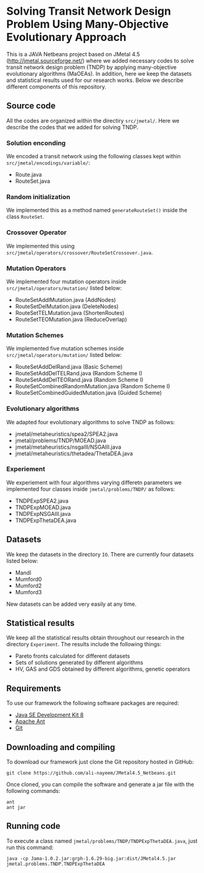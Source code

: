 # Solving Transit Network Design Problem Using Many-Objective Evolutionary Approach
This is a JAVA Netbeans project based on JMetal 4.5 (http://jmetal.sourceforge.net/) where we added necessary codes to solve transit network design problem (TNDP) by applying many-objective evolutionary algorithms (MaOEAs). In addition, here we keep the datasets and statistical results used for our research works. Below we describe different components of this repository.

## Source code
All the codes are organized within the directiry `src/jmetal/`. Here we describe the codes that we added for solving TNDP.

### Solution enconding
We encoded a transit network using the following classes kept within `src/jmetal/encodings/variable/`:
* Route.java 
* RouteSet.java 

### Random initialization
We implemented this as a method named `generateRouteSet()` inside the class `RouteSet`.

### Crossover Operator
We implemented this using `src/jmetal/operators/crossover/RouteSetCrossover.java`.

### Mutation Operators
We implemented four mutation operators inside `src/jmetal/operators/mutation/` listed below:
* RouteSetAddlMutation.java  (AddNodes)
* RouteSetDelMutation.java  (DeleteNodes)
* RouteSetTELMutation.java  (ShortenRoutes)
* RouteSetTEOMutation.java  (ReduceOverlap)

### Mutation Schemes
We implemented five mutation schemes inside `src/jmetal/operators/mutation/` listed below:
* RouteSetAddDelRand.java  (Basic Scheme)
* RouteSetAddDelTELRand.java  (Random Scheme I)
* RouteSetAddDelTEORand.java  (Random Scheme I)
* RouteSetCombinedRandomMutation.java  (Random Scheme I)
* RouteSetCombinedGuidedMutation.java  (Guided Scheme)

### Evolutionary algorithms
We adapted four evolutionary algorithms to solve TNDP as follows:
* jmetal/metaheuristics/spea2/SPEA2.java
* jmetal/problems/TNDP/MOEAD.java
* jmetal/metaheuristics/nsgaIII/NSGAIII.java
* jmetal/metaheuristics/thetadea/ThetaDEA.java


### Experiement
We experiement with four algorithms varying differetn parameters we implemented four classes inside `jmetal/problems/TNDP/` as follows:
* TNDPExpSPEA2.java
* TNDPExpMOEAD.java
* TNDPExpNSGAIII.java
* TNDPExpThetaDEA.java

## Datasets
We keep the datasets in the directory `IO`. There are currently four datasets listed below:
* Mandl 
* Mumford0 
* Mumford2
* Mumford3

New datasets can be added very easily at any time.

## Statistical results
We keep all the statistical results obtain throughout our research in the directory `Experiment`. The results include the following things:
* Pareto fronts calculated for different datasets
* Sets of solutions generated by different algorithms
* HV, GAS and GDS obtained by different algorithms, genetic operators

## Requirements
To use our framework the following software packages are required:
* [Java SE Development Kit 8](http://www.oracle.com/technetwork/java/javase/downloads/jdk8-downloads-2133151.html?ssSourceSiteId=otnes)
* [Apache Ant](https://ant.apache.org/)
* [Git](https://git-scm.com/)

## Downloading and compiling
To download our framework just clone the Git repository hosted in GitHub:
```
git clone https://github.com/ali-nayeem/JMetal4.5_Netbeans.git
```
Once cloned, you can compile the software and generate a jar file with the following commands:
```
ant
ant jar
```

## Running code
To execute a class named `jmetal/problems/TNDP/TNDPExpThetaDEA.java`, just run this command:

```
java -cp Jama-1.0.2.jar:grph-1.6.29-big.jar:dist/JMetal4.5.jar jmetal.problems.TNDP.TNDPExpThetaDEA
```
